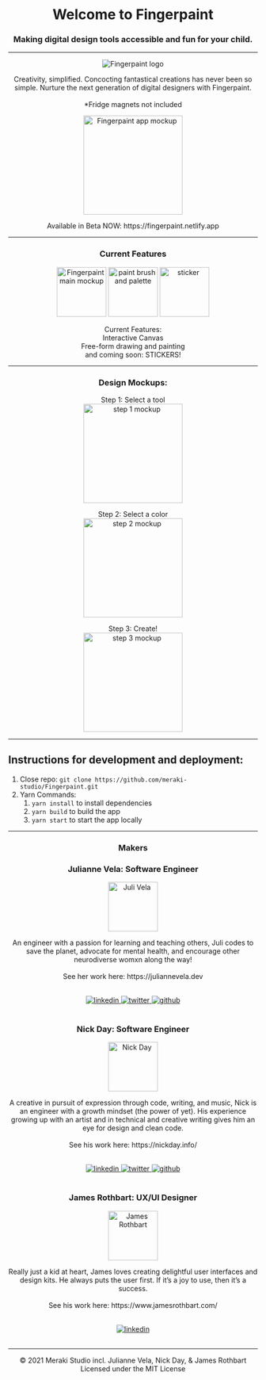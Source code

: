 <main align="center">
    <h1>Welcome to Fingerpaint</h1>
    <h3>Making digital design tools accessible and fun for your child.</h3>
    <hr>
    <img src='https://res.cloudinary.com/meraki-studio/image/upload/v1637800515/Fingerpaint/brand/LogoHorizontal.svg' alt="Fingerpaint logo" />
    <p>
        Creativity, simplified. Concocting fantastical creations has never been so simple. Nurture the next generation of digital designers with Fingerpaint.
        <br><br>
        *Fridge magnets not included
    </p>
    <img src="https://res.cloudinary.com/meraki-studio/image/upload/v1637887723/Fingerpaint/mockups/mainmockup.png" alt="Fingerpaint app mockup" height="200"/>
    <p>
        Available in Beta NOW: https://fingerpaint.netlify.app
    </p>
</main>
<hr>
<section align="center">
    <h3>Current Features</h3>
    <p align="center">
        <img src="https://res.cloudinary.com/meraki-studio/image/upload/v1637887722/Fingerpaint/mockups/painting.png" height="100" alt="Fingerpaint main mockup" />
        <img src="https://res.cloudinary.com/meraki-studio/image/upload/v1637887723/Fingerpaint/mockups/watercolor.png" height="100" alt="paint brush and palette" />
        <img src="https://res.cloudinary.com/meraki-studio/image/upload/v1637887722/Fingerpaint/mockups/sticker.png" height="100" alt="sticker">
    </p>
    <p align="center">
        Current Features:<br>
            Interactive Canvas<br>
            Free-form drawing and painting<br>
            and coming soon: STICKERS!
    </p>
</section>
<hr>
<section align="center">
    <h3>Design Mockups:</h3>
    <div align="center">
        <p>
            Step 1: Select a tool<br>
            <img src="https://res.cloudinary.com/meraki-studio/image/upload/v1637887723/Fingerpaint/mockups/Tutorial-1.png" height="200" alt="step 1 mockup"/>
        </p>
        <p>
            Step 2: Select a color<br>
            <img src="https://res.cloudinary.com/meraki-studio/image/upload/v1637887723/Fingerpaint/mockups/Tutorial-2.png" height="200" alt="step 2 mockup" />
        </p>
        <p>
            Step 3: Create!<br>
            <img src="https://res.cloudinary.com/meraki-studio/image/upload/v1637887723/Fingerpaint/mockups/Tutorial-3.png" height="200" alt="step 3 mockup" />
        </p>
    </div>
</section>

<hr>

<!-- Deployment -->
<section align="left">

## Instructions for development and deployment:

1. Close repo: `git clone https://github.com/meraki-studio/Fingerpaint.git`
2. Yarn Commands:
   1. `yarn install` to install dependencies
   2. `yarn build` to build the app
   3. `yarn start` to start the app locally

</section>
<hr>
<section align="center">
<!-- Developers Info -->
    <h3>Makers</h3>
    <div align="center">
        <h3>Julianne Vela: Software Engineer</h3>
        <img src="https://res.cloudinary.com/meraki-studio/image/upload/v1637800448/Fingerpaint/makers/Juli.svg" height="100" alt="Juli Vela" />
        <p>
            An engineer with a passion for learning and teaching others, Juli codes to save the planet, advocate for mental health, and encourage other neurodiverse womxn along the way!<br><br>
            See her work here: https://juliannevela.dev
        </p>
        <br>
        <a href="https://www.linkedin.com/in/juliannevela">
            <img alt="linkedin" src="https://img.shields.io/badge/LinkedIn-@juliannevela-red"/>
        </a>
        <a href="https://www.twitter.com/nessi_codes">
            <img src="https://img.shields.io/badge/Twitter-@nessi_codes-red" alt="twitter" />
        </a>
        <a href="https://www.github.com/juliannevela">
            <img src="https://img.shields.io/badge/Github-@juliannevela-red" alt="github"/>
        </a>
        <br><br>
    </div>
    <div align="center">
        <h3>Nick Day: Software Engineer</h3>
        <img src="https://res.cloudinary.com/meraki-studio/image/upload/v1637800448/Fingerpaint/makers/Nick.svg" height="100" alt="Nick Day" />
        <p>
            A creative in pursuit of expression through code, writing, and music, Nick is an engineer with a growth mindset (the power of yet). His experience growing up with an artist and in technical and creative writing gives him an eye for design and clean code.
        <br><br>
        See his work here: https://nickday.info/
        </p>
        <br>
        <a href="https://www.linkedin.com/in/nickdayfsd">
            <img alt="linkedin" src="https://img.shields.io/badge/LinkedIn-@nickdayfsd-darkgreen"/>
        </a>
        <a href="https://www.twitter.com/nickdayfsd">
            <img src="https://img.shields.io/badge/Twitter-@nickdayfsd-darkgreen" alt="twitter" />
        </a>
        <a href="https://www.github.com/nickdayfsd">
            <img src="https://img.shields.io/badge/Github-@nickdayfsd-darkgreen" alt="github"/>
        </a>
        <br><br>
    </div>
    <div>
        <h3>James Rothbart: UX/UI Designer</h3>
        <img src="https://res.cloudinary.com/meraki-studio/image/upload/v1637800448/Fingerpaint/makers/James.svg" height="100" alt="James Rothbart" />
        <p>
            Really just a kid at heart, James loves creating delightful user interfaces and design kits. He always puts the user first. If it’s a joy to use, then it’s a success.
            <br><br>
            See his work here: https://www.jamesrothbart.com/
        </p>
        <br>
        <a href="https://www.linkedin.com/in/jamesrothbart">
            <img alt="linkedin" src="https://img.shields.io/badge/LinkedIn-@jamesrothbart-blue"/>
        </a>
        <br><br>
    </div>
</section>
<hr>
<section align="center">
<!-- License -->
    <p>
        &copy; 2021 Meraki Studio incl. Julianne Vela, Nick Day, & James Rothbart<br>
        Licensed under the MIT License
    </p>
</section>
